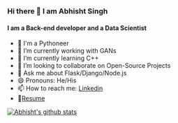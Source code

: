 ### Hi there 👋 I am Abhisht Singh 
#### I am a Back-end developer and a Data Scientist

<!--
**abhisht51/abhisht51** is a ✨ _special_ ✨ repository because its `README.md` (this file) appears on your GitHub profile.

Here are some ideas to get you started:-->

- 🐍 I'm a Pythoneer
- 🔭 I’m currently working with GANs 
- 🌱 I’m currently learning C++ 
- 👯 I’m looking to collaborate on Open-Source Projects 
- 💬 Ask me about Flask/Django/Node.js 
- 😄 Pronouns: He/His
- 📫 How to reach me: [Linkedin](https://www.linkedin.com/in/abhisht/)
- 📝[Resume](https://drive.google.com/file/d/1SVRYIm4id1p79ke3H7TeeIRYav1YZuDx/view?usp=sharing)

<a href="https://github.com/abhisht51">
  <img align="center" src="https://github-readme-stats.vercel.app/api?username=abhisht51&show_icons=true&theme=light&line_height=27" alt="Abhisht's github stats"/>
</a>
